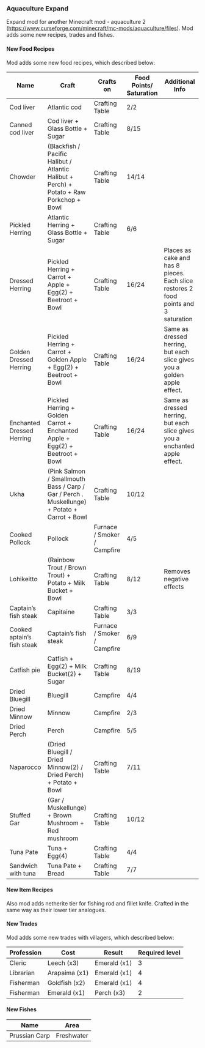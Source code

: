 ### Aquaculture Expand

Expand mod for another Minecraft mod - aquaculture 2  (https://www.curseforge.com/minecraft/mc-mods/aquaculture/files).
Mod adds some new recipes, trades and fishes.

#### New Food Recipes
Mod adds some new food recipes, which described below:

| Name | Craft          | Crafts on       | Food Points/ Saturation | Additional Info |
|------------|---------------|--------------|----------------|----------------|
| Cod liver     | Atlantic cod    | Crafting Table | 2/2              |  |
| Canned cod liver     | Cod liver + Glass Bottle + Sugar    | Crafting Table | 8/15              |  |
| Chowder     | (Blackfish / Pacific Halibut / Atlantic Halibut + Perch) + Potato + Raw Porkchop + Bowl    | Crafting Table | 14/14              |  |
| Pickled Herring     | Atlantic Herring + Glass Bottle + Sugar    | Crafting Table | 6/6              |  |
| Dressed Herring     | Pickled Herring + Carrot + Apple + Egg(2) + Beetroot + Bowl    | Crafting Table | 16/24              | Places as cake and has 8 pieces. Each slice restores 2 food points and 3 saturation |
| Golden Dressed Herring     | Pickled Herring + Carrot + Golden Apple + Egg(2) + Beetroot + Bowl    | Crafting Table | 16/24              | Same as dressed herring, but each slice gives you a golden apple effect. |
| Enchanted Dressed Herring     | Pickled Herring + Golden Carrot + Enchanted Apple + Egg(2) + Beetroot + Bowl    | Crafting Table | 16/24              | Same as dressed herring, but each slice gives you a enchanted apple effect. |
| Ukha     | (Pink Salmon / Smallmouth Bass / Carp / Gar / Perch . Muskellunge) + Potato + Carrot + Bowl    | Crafting Table | 10/12             |  |
| Cooked Pollock     | Pollock    | Furnace / Smoker / Campfire | 4/5              |  |
| Lohikeitto     | (Rainbow Trout / Brown Trout) + Potato + Milk Bucket + Bowl    | Crafting Table | 8/12              | Removes negative effects |
| Captain’s fish steak     | Capitaine    | Crafting Table | 3/3              |  |
| Cooked aptain’s fish steak     | Captain’s fish steak    | Furnace / Smoker / Campfire | 6/9              |  |
| Catfish pie     | Catfish + Egg(2) + Milk Bucket(2) + Sugar    | Crafting Table | 8/19              |  |
| Dried Bluegill     | Bluegill    | Campfire | 4/4              |  |
| Dried Minnow     | Minnow    | Campfire | 2/3              |  |
| Dried Perch     | Perch    | Campfire | 5/5              |  |
| Naparocco     | (Dried Bluegill / Dried Minnow(2) / Dried Perch) + Potato + Bowl    | Crafting Table | 7/11              |  |
| Stuffed Gar     | (Gar / Muskellunge) + Brown Mushroom + Red mushroom    | Crafting Table | 10/12              |  |
| Tuna Pate     | Tuna + Egg(4)    | Crafting Table | 4/4              |  |
| Sandwich with tuna      | Tuna Pate + Bread    | Crafting Table | 7/7              |  |


#### New Item Recipes
Also mod adds netherite tier for fishing rod and fillet knife. Crafted in the same way as their lower tier analogues.

#### New Trades
Mod adds some new trades with villagers, which described below:

| Profession | Cost          | Result       | Required level |
|------------|---------------|--------------|----------------|
| Cleric     | Leech (x3)    | Emerald (x1) | 3              |
| Librarian  | Arapaima (x1) | Emerald (x1) | 4              |
| Fisherman  | Goldfish (x2) | Emerald (x1) | 4              |
| Fisherman  | Emerald (x1)  | Perch (x3)   | 2              |

#### New Fishes
| Name          | Area       |
|---------------|------------|
| Prussian Carp | Freshwater |
